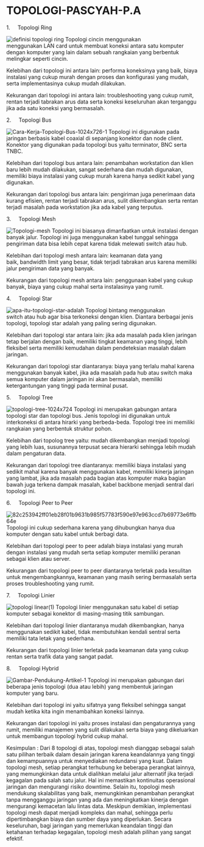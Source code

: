 # TOPOLOGI-PASCYAH-P.A
1.     Topologi Ring

![definisi topologi ring](https://github.com/user-attachments/assets/5fd2aaa2-384c-4a53-bef8-ce9b84f9117f)
Topologi cincin menggunakan menggunakan LAN card untuk membuat koneksi antara satu komputer dengan komputer yang lain dalam sebuah rangkaian yang berbentuk melingkar seperti cincin. 

Kelebihan dari topologi ini antara lain: performa koneksinya yang baik, biaya instalasi yang cukup murah dengan proses dan konfigurasi yang mudah, serta implementasinya cukup mudah dilakukan.

Kekurangan dari topologi ini antara lain: troubleshooting yang cukup rumit, rentan terjadi tabrakan arus data serta koneksi keseluruhan akan terganggu jika ada satu koneksi yang bermasalah.

2.     Topologi Bus

![Cara-Kerja-Topologi-Bus-1024x726-1](https://github.com/user-attachments/assets/f2f04480-261e-448e-87ef-63da590fe53a)
Topologi ini digunakan pada jaringan berbasis kabel coaxial di sepanjang konektor dan node client. Konektor yang digunakan pada topologi bus yaitu terminator, BNC serta TNBC.

Kelebihan dari topologi bus antara lain: penambahan workstation dan klien baru lebih mudah dilakukan, sangat sederhana dan mudah digunakan, memiliki biaya instalasi yang cukup murah karena hanya sedikit kabel yang digunakan.

Kekurangan dari topologi bus antara lain: pengiriman juga penerimaan data kurang efisien, rentan terjadi tabrakan arus, sulit dikembangkan serta rentan terjadi masalah pada workstation jika ada kabel yang terputus.

3.     Topologi Mesh

![Topologi-mesh](https://github.com/user-attachments/assets/8992be70-88e1-4400-b4d8-31e563e4ec4a)
Topologi ini biasanya dimanfaatkan untuk instalasi dengan banyak jalur. Topologi ini juga menggunakan kabel tunggal sehingga pengiriman data bisa lebih cepat karena tidak melewati switch atau hub.

Kelebihan dari topologi mesh antara lain: keamanan data yang baik, bandwidth limit yang besar, tidak terjadi tabrakan arus karena memiliki jalur pengiriman data yang banyak.

Kekurangan dari topologi mesh antara lain: penggunaan kabel yang cukup banyak, biaya yang cukup mahal serta instalasinya yang rumit.

4.     Topologi Star

![apa-itu-topologi-star-adalah](https://github.com/user-attachments/assets/af51ee4a-40b0-45bb-bf76-9d5038ac36d5)
Topologi bintang menggunakan switch atau hub agar bisa terkoneksi dengan klien. Diantara berbagai jenis topologi, topologi star adalah yang paling sering digunakan.

Kelebihan dari topologi star antara lain: jika ada masalah pada klien jaringan tetap berjalan dengan baik, memiliki tingkat keamanan yang tinggi, lebih fleksibel serta memiliki kemudahan dalam pendeteksian masalah dalam jaringan.

Kekurangan dari topologi star diantaranya: biaya yang terlalu mahal karena menggunakan banyak kabel, jika ada masalah pada hub atau switch maka semua komputer dalam jaringan ini akan bermasalah, memiliki ketergantungan yang tinggi pada terminal pusat.

5.     Topologi Tree

![topologi-tree-1024x724](https://github.com/user-attachments/assets/1b3acbee-ae55-46a7-b8f8-7525a73f4842)
Topologi ini merupakan gabungan antara topologi star dan topologi bus. Jenis topologi ini digunakan untuk interkoneksi di antara hirarki yang berbeda-beda. Topologi tree ini memiliki rangkaian yang berbentuk struktur pohon.

Kelebihan dari topolog tree yaitu: mudah dikembangkan menjadi topologi yang lebih luas, susunannya terpusat secara hierarki sehingga lebih mudah dalam pengaturan data.

Kekurangan dari topologi tree diantaranya: memiliki biaya instalasi yang sedikit mahal karena banyak menggunakan kabel, memiliki kinerja jaringan yang lambat, jika ada masalah pada bagian atas komputer maka bagian bawah juga terkena dampak masalah, kabel backbone menjadi sentral dari topologi ini.

6.     Topologi Peer to Peer

![82c253942ff01eb28f01b9631b985f57783f590e97e963ccd7b69773e6ffb64e](https://github.com/user-attachments/assets/a47abb98-d157-4d2e-afbd-054cf863080a)
Topologi ini cukup sederhana karena yang dihubungkan hanya dua komputer dengan satu kabel untuk berbagi data.

Kelebihan dari topologi peer to peer adalah biaya instalasi yang murah dengan instalasi yang mudah serta setiap komputer memiliki peranan sebagai klien atau server.

Kekurangan dari topologi peer to peer diantaranya terletak pada kesulitan untuk mengembangkannya, keamanan yang masih sering bermasalah serta proses troubleshooting yang rumit.

7.     Topologi Linier

![topologi linear(1)](https://github.com/user-attachments/assets/61e70c48-0e2f-4f02-8b2f-d986f8d4ef09)
Topologi linier menggunakan satu kabel di setiap komputer sebagai konektor di masing-masing titik sambungan.

Kelebihan dari topologi linier diantaranya mudah dikembangkan, hanya menggunakan sedikit kabel, tidak membutuhkan kendali sentral serta memiliki tata letak yang sederhana.

Kekurangan dari topologi linier terletak pada keamanan data yang cukup rentan serta trafik data yang sangat padat.

8.     Topologi Hybrid

![Gambar-Pendukung-Artikel-1](https://github.com/user-attachments/assets/c3fbb437-28e8-46df-a499-5bea629fcb7c)
Topologi ini merupakan gabungan dari beberapa jenis topologi (dua atau lebih) yang membentuk jaringan komputer yang baru.

Kelebihan dari topologi ini yaitu sifatnya yang fleksibel sehingga sangat mudah ketika kita ingin menambahkan koneksi lainnya.

Kekurangan dari topologi ini yaitu proses instalasi dan pengaturannya yang rumit, memiliki manajemen yang sulit dilakukan serta biaya yang dikeluarkan untuk membangun topologi hybrid cukup mahal.


Kesimpulan : 
      Dari 8 topologi di atas, topologi mesh dianggap sebagai salah satu pilihan terbaik dalam desain jaringan karena keandalannya yang tinggi dan kemampuannya untuk menyediakan redundansi yang kuat. Dalam topologi mesh, setiap perangkat terhubung ke beberapa perangkat lainnya, yang memungkinkan data untuk dialihkan melalui jalur alternatif jika terjadi kegagalan pada salah satu jalur. 
      Hal ini memastikan kontinuitas operasional jaringan dan mengurangi risiko downtime. Selain itu, topologi mesh mendukung skalabilitas yang baik, memungkinkan penambahan perangkat tanpa mengganggu jaringan yang ada dan meningkatkan kinerja dengan mengurangi kemacetan lalu lintas data. Meskipun demikian, implementasi topologi mesh dapat menjadi kompleks dan mahal, sehingga perlu dipertimbangkan biaya dan sumber daya yang diperlukan. Secara keseluruhan, bagi jaringan yang memerlukan keandalan tinggi dan ketahanan terhadap kegagalan, topologi mesh adalah pilihan yang sangat efektif.
